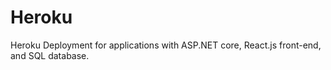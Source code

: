 # Heroku
Heroku Deployment for applications with ASP.NET core, React.js front-end, and SQL database.
